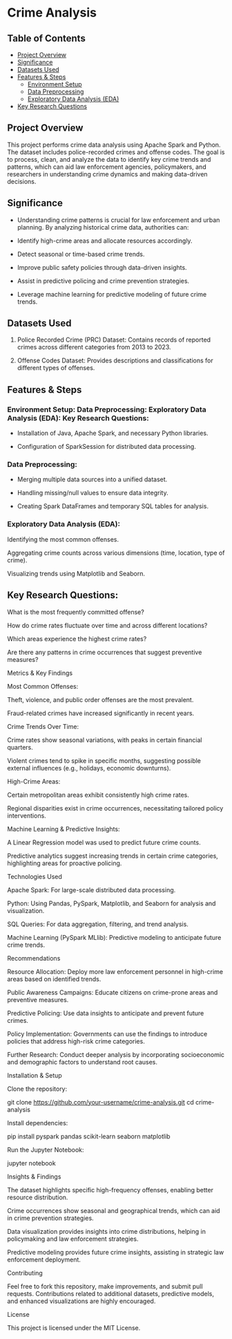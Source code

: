 # Crime Analysis

## Table of Contents

- [Project Overview](#project-overview)
- [Significance](#significance)
-  [Datasets Used](#datasets-used)
-  [Features & Steps](#features-&-steps)
    - [Environment Setup](#environment-setup)
    - [Data Preprocessing](#data-preprocessing)
    - [Exploratory Data Analysis (EDA)](#exploratory-data-analysis-(EDA))
- [Key Research Questions](#key-research-questions)


## Project Overview

This project performs crime data analysis using Apache Spark and Python. The dataset includes police-recorded crimes and offense codes. The goal is to process, clean, and analyze the data to identify key crime trends and patterns, which can aid law enforcement agencies, policymakers, and researchers in understanding crime dynamics and making data-driven decisions.

## Significance

- Understanding crime patterns is crucial for law enforcement and urban planning. By analyzing historical crime data, authorities can:

- Identify high-crime areas and allocate resources accordingly.

- Detect seasonal or time-based crime trends.

- Improve public safety policies through data-driven insights.

- Assist in predictive policing and crime prevention strategies.

- Leverage machine learning for predictive modeling of future crime trends.

## Datasets Used

1. Police Recorded Crime (PRC) Dataset: Contains records of reported crimes across different categories from 2013 to 2023.

2. Offense Codes Dataset: Provides descriptions and classifications for different types of offenses.


## Features & Steps

### Environment Setup: Data Preprocessing: Exploratory Data Analysis (EDA): Key Research Questions:

- Installation of Java, Apache Spark, and necessary Python libraries.

- Configuration of SparkSession for distributed data processing.

### Data Preprocessing:

- Merging multiple data sources into a unified dataset.

- Handling missing/null values to ensure data integrity.

- Creating Spark DataFrames and temporary SQL tables for analysis.

### Exploratory Data Analysis (EDA):

Identifying the most common offenses.

Aggregating crime counts across various dimensions (time, location, type of crime).

Visualizing trends using Matplotlib and Seaborn.

## Key Research Questions:

What is the most frequently committed offense?

How do crime rates fluctuate over time and across different locations?

Which areas experience the highest crime rates?

Are there any patterns in crime occurrences that suggest preventive measures?

Metrics & Key Findings

Most Common Offenses:

Theft, violence, and public order offenses are the most prevalent.

Fraud-related crimes have increased significantly in recent years.

Crime Trends Over Time:

Crime rates show seasonal variations, with peaks in certain financial quarters.

Violent crimes tend to spike in specific months, suggesting possible external influences (e.g., holidays, economic downturns).

High-Crime Areas:

Certain metropolitan areas exhibit consistently high crime rates.

Regional disparities exist in crime occurrences, necessitating tailored policy interventions.

Machine Learning & Predictive Insights:

A Linear Regression model was used to predict future crime counts.

Predictive analytics suggest increasing trends in certain crime categories, highlighting areas for proactive policing.

Technologies Used

Apache Spark: For large-scale distributed data processing.

Python: Using Pandas, PySpark, Matplotlib, and Seaborn for analysis and visualization.

SQL Queries: For data aggregation, filtering, and trend analysis.

Machine Learning (PySpark MLlib): Predictive modeling to anticipate future crime trends.

Recommendations

Resource Allocation: Deploy more law enforcement personnel in high-crime areas based on identified trends.

Public Awareness Campaigns: Educate citizens on crime-prone areas and preventive measures.

Predictive Policing: Use data insights to anticipate and prevent future crimes.

Policy Implementation: Governments can use the findings to introduce policies that address high-risk crime categories.

Further Research: Conduct deeper analysis by incorporating socioeconomic and demographic factors to understand root causes.

Installation & Setup

Clone the repository:

git clone https://github.com/your-username/crime-analysis.git
cd crime-analysis

Install dependencies:

pip install pyspark pandas scikit-learn seaborn matplotlib

Run the Jupyter Notebook:

jupyter notebook

Insights & Findings

The dataset highlights specific high-frequency offenses, enabling better resource distribution.

Crime occurrences show seasonal and geographical trends, which can aid in crime prevention strategies.

Data visualization provides insights into crime distributions, helping in policymaking and law enforcement strategies.

Predictive modeling provides future crime insights, assisting in strategic law enforcement deployment.

Contributing

Feel free to fork this repository, make improvements, and submit pull requests. Contributions related to additional datasets, predictive models, and enhanced visualizations are highly encouraged.

License

This project is licensed under the MIT License.

